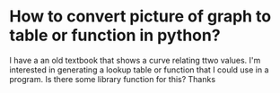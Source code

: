 
# How to convert picture of graph to table or function in python?

I have a an old textbook that shows a curve relating ttwo values. I'm interested in generating a lookup table or function that I could use in a program. Is there some library function for this? Thanks

        